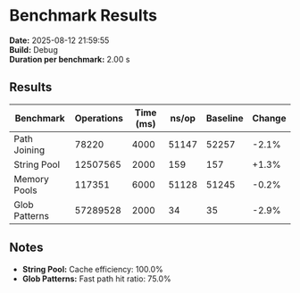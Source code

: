 # Benchmark Results

**Date:** 2025-08-12 21:59:55  
**Build:** Debug  
**Duration per benchmark:** 2.00 s  

## Results

| Benchmark | Operations | Time (ms) | ns/op | Baseline | Change |
|-----------|------------|-----------|-------|----------|--------|
| Path Joining | 78220 | 4000 | 51147 | 52257 | -2.1% |
| String Pool | 12507565 | 2000 | 159 | 157 | +1.3% |
| Memory Pools | 117351 | 6000 | 51128 | 51245 | -0.2% |
| Glob Patterns | 57289528 | 2000 | 34 | 35 | -2.9% |

## Notes

- **String Pool:** Cache efficiency: 100.0%
- **Glob Patterns:** Fast path hit ratio: 75.0%
